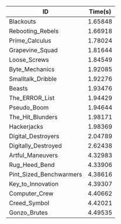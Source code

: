 |ID|Time(s)|
|-|-|
|Blackouts|1.65848|
|Rebooting_Rebels|1.66918|
|Prime_Calculus|1.78024|
|Grapevine_Squad|1.81644|
|Loose_Screws|1.84549|
|Byte_Mechanics|1.92085|
|Smalltalk_Dribble|1.92276|
|Beasts|1.93476|
|The_ERROR_List|1.94429|
|Pseudo_Boom|1.94644|
|The_Hit_Blunders|1.98171|
|Hackerjacks|1.98369|
|Digital_Destroyers|2.04789|
|Digitally_Destroyed|2.62438|
|Artful_Maneuvers|4.32983|
|Rug_Heed_Bend|4.33906|
|Pint_Sized_Benchwarmers|4.38616|
|Key_to_Innovation|4.39307|
|Computer_Crew|4.40662|
|Creed_Symbol|4.42021|
|Gonzo_Brutes|4.49535|
